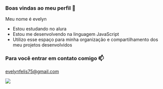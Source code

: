 ### Boas vindas ao meu perfil 💙 

Meu nome é evelyn

- Estou estudando no alura
- Estou me desenvolvendo na linguagem JavaScript
- Utilizo esse espaço para minha organização e compartilhamento dos meu projetos desenvolvidos

### Para você entrar em contato comigo 📫

evelynfelis75@gmail.com


![](https://media.tenor.com/v0FhxoZtDXsAAAAi/peach-goma-peach-and-goma.gif)
